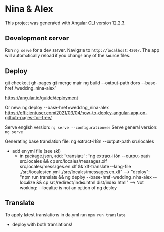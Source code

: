 # Nina & Alex

This project was generated with [Angular CLI](https://github.com/angular/angular-cli) version 12.2.3.

## Development server

Run `ng serve` for a dev server. Navigate to `http://localhost:4200/`. The app will automatically reload if you change any of the source files.

## Deploy
git checkout gh-pages
git merge main
ng build --output-path docs --base-href /wedding_nina-alex/

https://angular.io/guide/deployment


Or new:
ng deploy --base-href=wedding_nina-alex
https://efficientuser.com/2021/03/04/how-to-deploy-angular-app-on-github-pages-for-free/

Serve english version: `ng serve --configuration=en`
Serve general version: `ng serve`

Generating base translation file:
ng extract-i18n --output-path src/locales

- add en.yml file (see akl)
    - in package.json, add: "translate": "ng extract-i18n --output-path src/locales && cp src/locales/messages.xlf src/locales/messages.en.xlf && xlf-translate --lang-file ./src/locales/en.yml ./src/locales/messages.en.xlf"
    --> "deploy": "npm run translate &&  ng deploy --base-href=wedding_nina-alex --localize && cp src/redirect/index.html dist/index.html"
    -->   Not working: --localize is not an option of ng deploy


## Translate
To apply latest translations in da.yml run `npm run translate`
- deploy with both translations!

